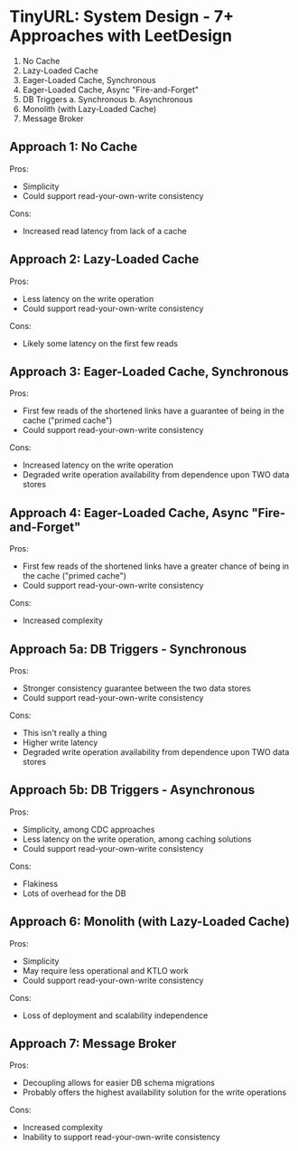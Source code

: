 

# TinyURL: System Design - 7+ Approaches with LeetDesign


1) No Cache
2) Lazy-Loaded Cache
3) Eager-Loaded Cache, Synchronous
4) Eager-Loaded Cache, Async "Fire-and-Forget"
5) DB Triggers
  a. Synchronous
  b. Asynchronous
6) Monolith (with Lazy-Loaded Cache)
7) Message Broker




Approach 1: No Cache
---

Pros:
* Simplicity
* Could support read-your-own-write consistency

Cons:
* Increased read latency from lack of a cache




Approach 2: Lazy-Loaded Cache
---

Pros:
* Less latency on the write operation
* Could support read-your-own-write consistency

Cons:
* Likely some latency on the first few reads




Approach 3: Eager-Loaded Cache, Synchronous
---

Pros:
* First few reads of the shortened links have a guarantee of being in the cache ("primed cache")
* Could support read-your-own-write consistency

Cons:
* Increased latency on the write operation
* Degraded write operation availability from dependence upon TWO data stores




Approach 4: Eager-Loaded Cache, Async "Fire-and-Forget"
---

Pros:
* First few reads of the shortened links have a greater chance of being in the cache ("primed cache")
* Could support read-your-own-write consistency

Cons:
* Increased complexity




Approach 5a: DB Triggers - Synchronous
---

Pros:
* Stronger consistency guarantee between the two data stores
* Could support read-your-own-write consistency

Cons:
* This isn't really a thing
* Higher write latency
* Degraded write operation availability from dependence upon TWO data stores




Approach 5b: DB Triggers - Asynchronous
---

Pros:
* Simplicity, among CDC approaches
* Less latency on the write operation, among caching solutions
* Could support read-your-own-write consistency

Cons:
* Flakiness
* Lots of overhead for the DB




Approach 6: Monolith (with Lazy-Loaded Cache)
---

Pros:
* Simplicity
* May require less operational and KTLO work
* Could support read-your-own-write consistency

Cons:
* Loss of deployment and scalability independence




Approach 7: Message Broker
---

Pros:
* Decoupling allows for easier DB schema migrations
* Probably offers the highest availability solution for the write operations

Cons:
* Increased complexity
* Inability to support read-your-own-write consistency
























































